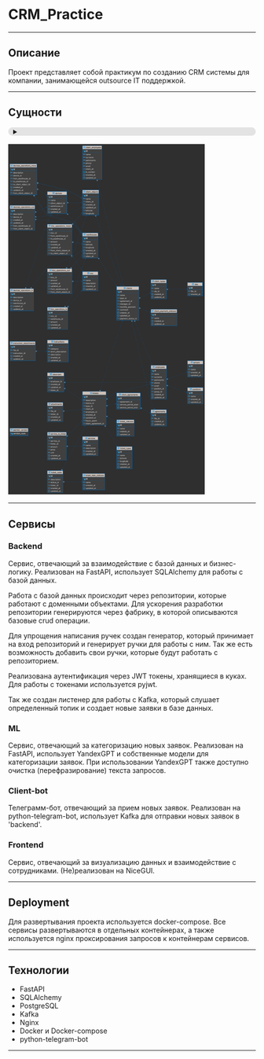 # CRM_Practice
___

## Описание
Проект представляет собой практикум по созданию CRM системы для компании, занимающейся outsource IT поддержкой.

___

## Сущности

<details style="backface-visibility: visible; background-color: rgba(0, 0, 0, 0.1); border-radius: 13px;">
  <summary style="margin-left: 10px;"></summary>
    <p style="margin-left: 10px;"><i>в виде гномиков</i></p>
</details> <br>
<img alt="ERD" src=".github/db-diagram.png" style="width: auto; height: auto; max-width: 400px;">

___

## Сервисы

### Backend

Сервис, отвечающий за взаимодействие с базой данных и бизнес-логику. Реализован на FastAPI, использует SQLAlchemy для работы с базой данных.

Работа с базой данных происходит через репозитории, которые работают с доменными объектами. Для ускорения разработки репозитории генерируются через фабрику, в которой описываются базовые crud операции.

Для упрощения написания ручек создан генератор, который принимает на вход репозиторий и генерирует ручки для работы с ним. Так же есть возможность добавить свои ручки, которые будут работать с репозиторием. 

Реализована аутентификация через JWT токены, хранящиеся в куках. Для работы с токенами используется pyjwt.

Так же создан листенер для работы с Kafka, который слушает определенный топик и создает новые заявки в базе данных.


### ML 

Сервис, отвечающий за категоризацию новых заявок. Реализован на FastAPI, использует YandexGPT и собственные модели для категоризации заявок. При использовании YandexGPT также доступно очистка (перефразирование) текста запросов.

### Client-bot 

Телеграмм-бот, отвечающий за прием новых заявок. Реализован на python-telegram-bot, использует Kafka для отправки новых заявок в 'backend'.

### Frontend

Сервис, отвечающий за визуализацию данных и взаимодействие с сотрудниками. (Не)реализован на NiceGUI.

___

## Deployment

Для развертывания проекта используется docker-compose. Все сервисы развертываются в отдельных контейнерах, а также используется nginx проксирования запросов к контейнерам сервисов. 

___

## Технологии

- FastAPI
- SQLAlchemy
- PostgreSQL
- Kafka
- Nginx
- Docker и Docker-compose
- python-telegram-bot

___